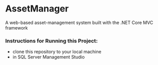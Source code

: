 # AssetManager
A web-based asset-management system built with the .NET Core MVC framework

### Instructions for Running this Project:
- clone this repository to your local machine
- in SQL Server Management Studio
